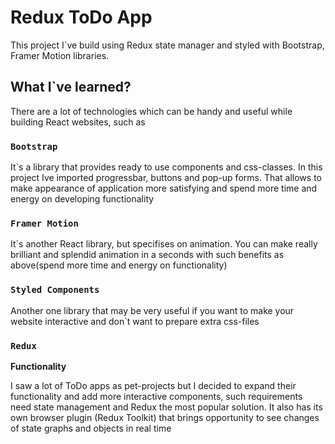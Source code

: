 # Redux ToDo App

This project I`ve build using Redux state manager and styled with Bootstrap, Framer Motion libraries. 

## What I`ve learned?

There are a lot of technologies which can be handy and useful while building React websites, such as

### `Bootstrap`

It`s a library that provides ready to use components and css-classes. In this project Ive imported progressbar, buttons and pop-up forms. That allows to make appearance of application more satisfying and spend more time and energy on developing functionality

### `Framer Motion`

It`s another React library, but specifises on animation. You can make really brilliant and splendid animation in a seconds with such benefits as above(spend more time and energy on functionality)

### `Styled Components`

Another one library that may be very useful if you want to make your website interactive and don`t want to prepare extra css-files

### `Redux`

**Functionality**

I saw a lot of ToDo apps as pet-projects but I decided to expand their functionality and add more interactive components, such requirements need state management and Redux the most popular solution. It also has its own browser plugin (Redux Toolkit) that brings opportunity to see changes of  state graphs and objects in real time
